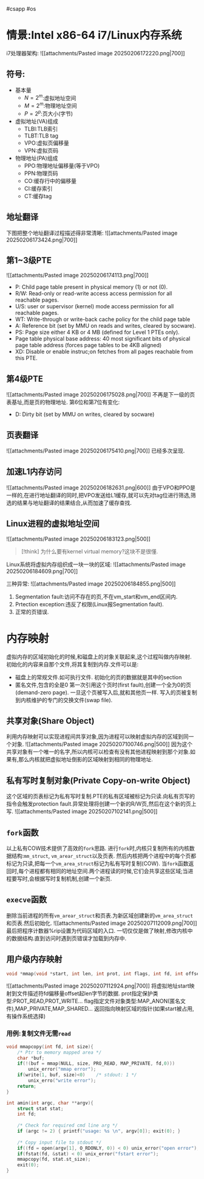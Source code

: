 #csapp #os

# 情景:Intel x86-64 i7/Linux内存系统
i7处理器架构:
![[attachments/Pasted image 20250206172220.png|700]]
## 符号:
- 基本量
	- $N=2^m$:虚拟地址空间
	- $M=2^m$:物理地址空间
	- $P=2^p$:页大小(字节)
- 虚拟地址(VA)组成
	- TLBI:TLB索引
	- TLBT:TLB tag
	- VPO:虚拟页偏移量
	- VPN:虚拟页码
- 物理地址(PA)组成
	- PPO:物理地址偏移量(等于VPO)
	- PPN:物理页码
	- CO:缓存行中的偏移量
	- CI:缓存索引
	- CT:缓存tag

## 地址翻译
下图把整个地址翻译过程描述得非常清晰:
![[attachments/Pasted image 20250206173424.png|700]]

## 第1~3级PTE
![[attachments/Pasted image 20250206174113.png|700]]
- P: Child page table present in physical memory (1) or not (0).
- R/W: Read-only or read-write access access permission for all reachable pages.
- U/S: user or supervisor (kernel) mode access permission for all reachable pages.
- WT: Write-through or write-back cache policy for the child page table
- A: Reference bit (set by MMU on reads and writes, cleared by socware).
- PS: Page size either 4 KB or 4 MB (defined for Level 1 PTEs only).
- Page table physical base address: 40 most significant bits of physical page table address (forces page tables to be 4KB aligned)
- XD: Disable or enable instruc;on fetches from all pages reachable from this PTE.
## 第4级PTE
![[attachments/Pasted image 20250206175028.png|700]]
不再是下一级的页表基址,而是页的物理地址.
第6位和第7位有变化:
- D: Dirty bit (set by MMU on writes, cleared by socware)

## 页表翻译
![[attachments/Pasted image 20250206175410.png|700]]
已经多次呈现.

## 加速L1内存访问
![[attachments/Pasted image 20250206182631.png|600]]
由于VPO和PPO是一样的,在进行地址翻译的同时,把VPO发送给L1缓存,就可以先对tag位进行筛选,筛选的结果与地址翻译的结果结合,从而加速了缓存查找.

## Linux进程的虚拟地址空间
![[attachments/Pasted image 20250206183123.png|500]]
> [!think]
> 为什么要有kernel virtual memory?这块不是很懂.

Linux系统将虚拟内存组织成一块一块的区域:
![[attachments/Pasted image 20250206184609.png|700]]

三种异常:
![[attachments/Pasted image 20250206184855.png|500]]
1. Segmentation fault:访问不存在的页,不在vm_start和vm_end区间内.
2. Prtection exception:违反了权限(Linux报Segmentation fault).
3. 正常的页错误.

# 内存映射
虚拟内存的区域初始化的时候,和磁盘上的对象关联起来,这个过程叫做内存映射.
初始化的内容来自那个文件,将其复制到内存.文件可以是:
- 磁盘上的常规文件.如可执行文件.
	初始化的页的数据就是其中的section
- 匿名文件,包含的全是0
	第一次引用这个页时(first fault),创建一个全为0的页(demand-zero page).
	一旦这个页被写入后,就和其他页一样.
	写入的页被复制到内核维护的专门的交换文件(swap file).
## 共享对象(Share Object)
利用内存映射可以实现进程间共享对象,因为进程可以映射虚拟内存的区域到同一个对象.
![[attachments/Pasted image 20250207100746.png|500]]
因为这个共享对象有一个唯一的名字,所以内核可以检查有没有其他进程映射到那个对象.如果有,那么内核就把虚拟地址倒影的区域映射到相同的物理地址.

## 私有写时复制对象(Private Copy-on-write Object)
这个区域的页表标记为私有写时复制.PTE的私有区域被标记为只读.向私有页写的指令会触发protection fault.异常处理将创建一个新的R/W页,然后在这个新的页上写.
![[attachments/Pasted image 20250207102141.png|500]]

## `fork`函数
以上私有COW技术提供了高效的`fork`思路.
进行`fork`时,内核只复制所有的内核数据结构:`mm_struct`, `vm_arear_struct`以及页表.
然后内核把两个进程中的每个页都标记为只读,把每一个`vm_area_struct`标记为私有写时复制(COW).
当`fork`函数返回时,每个进程都有相同的地址空间.两个进程读的时候,它们会共享这些区域;当进程要写时,会根据写时复制机制,创建一个新页.

## `execve`函数
删除当前进程的所有`vm_arear_struct`和页表.为新区域创建新的`vm_area_struct`和页表.然后初始化.
![[attachments/Pasted image 20250207112009.png|700]]
最后把程序计数器%rip设置为代码区域的入口.
一切仅仅是做了映射,修改内核中的数据结构.直到访问时遇到页错误才加载到内存中.

## 用户级内存映射
```C
void *mmap(void *start, int len, int prot, int flags, int fd, int offset);
```
![[attachments/Pasted image 20250207112924.png|700]]
将虚拟地址start映射到文件描述符fd偏移量offset起len字节的数据.
prot指定保护类型:PROT_READ,PROT_WRITE...
flag指定文件对象类型:MAP_ANON(匿名文件),MAP_PRIVATE,MAP_SHARED...
返回指向映射区域的指针(如果start被占用,有操作系统选择)
### 用例:复制文件无需`read`
```C
void mmapcopy(int fd, int size){
	/* Ptr to memory mapped area */
	char *buf;
	if(!(buf = mmap(NULL, size, PRO_READ, MAP_PRIVATE, fd,0)))
		unix_error("mmap error");
	if(write(1, buf, size)<0)    /* stdout: 1 */
		unix_erro("write error");
	return;
}

int amin(int argc, char **argv){
	struct stat stat; 
	int fd; 
	
	/* Check for required cmd line arg */ 
	if (argc != 2) { printf("usage: %s \n", argv[0]); exit(0); } 
	
	/* Copy input file to stdout */ 
	if((fd = open(argv[1], O_RDONLY, 0)) < 0) unix_error("open error");
	if(fstat(fd, &stat) < 0) unix_error("fstart error"); 
	mmapcopy(fd, stat.st_size); 
	exit(0);
}
```